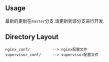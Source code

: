 ## Usage

最新的更新在`master`分支.请更新到该分支进行开发.

## Directory Layout

    nginx_conf/          --> nginx配置文件
    supervisor_conf/     --> supervisor配置文件
